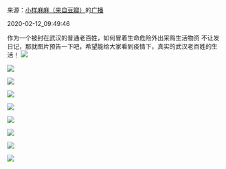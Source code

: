 来源：[小样麻麻（来自豆瓣）](https://www.douban.com/people/maxiaofan/)的[广播](https://www.douban.com/people/maxiaofan/status/2805820370/)


2020-02-12_09:49:46


作为一个被封在武汉的普通老百姓，如何冒着生命危险外出采购生活物资
不让发日记，那就图片预告一下吧，希望能给大家看到疫情下，真实的武汉老百姓的生活！
![](./pic/2020-02-12_09:49:46-小样麻麻的广播1.jpg)  

![](./pic/2020-02-12_09:49:46-小样麻麻的广播2.jpg)  

![](./pic/2020-02-12_09:49:46-小样麻麻的广播3.jpg)  

![](./pic/2020-02-12_09:49:46-小样麻麻的广播4.jpg)  

![](./pic/2020-02-12_09:49:46-小样麻麻的广播5.jpg)  

![](./pic/2020-02-12_09:49:46-小样麻麻的广播6.jpg)  

![](./pic/2020-02-12_09:49:46-小样麻麻的广播7.jpg)  

![](./pic/2020-02-12_09:49:46-小样麻麻的广播8.jpg)  

![](./pic/2020-02-12_09:49:46-小样麻麻的广播9.jpg)  

